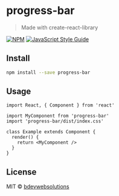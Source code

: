 # progress-bar

> Made with create-react-library

[![NPM](https://img.shields.io/npm/v/progress-bar.svg)](https://www.npmjs.com/package/progress-bar) [![JavaScript Style Guide](https://img.shields.io/badge/code_style-standard-brightgreen.svg)](https://standardjs.com)

## Install

```bash
npm install --save progress-bar
```

## Usage

```tsx
import React, { Component } from 'react'

import MyComponent from 'progress-bar'
import 'progress-bar/dist/index.css'

class Example extends Component {
  render() {
    return <MyComponent />
  }
}
```

## License

MIT © [bdevwebsolutions](https://github.com/bdevwebsolutions)
